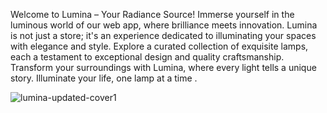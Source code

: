 Welcome to Lumina – Your Radiance Source! Immerse yourself in the luminous world of our web app, where brilliance meets innovation. Lumina is not just a store; it's an experience dedicated to illuminating your spaces with elegance and style. Explore a curated collection of exquisite lamps, each a testament to exceptional design and quality craftsmanship. Transform your surroundings with Lumina, where every light tells a unique story. Illuminate your life, one lamp at a time .


![lumina-updated-cover1](https://github.com/aslan-asilon31/lumina_laravel10/assets/116990574/47cef21c-b253-4473-b0e2-99bcd2156680)
